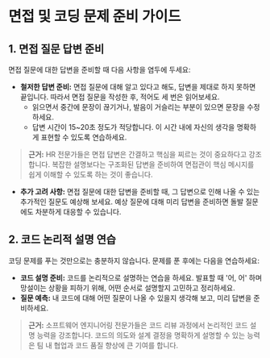 
# 면접 및 코딩 문제 준비 가이드

## 1. 면접 질문 답변 준비

면접 질문에 대한 답변을 준비할 때 다음 사항을 염두에 두세요:

- **철저한 답변 준비:** 면접 질문에 대해 알고 있다고 해도, 답변을 제대로 하지 못하면 끝입니다. 따라서 면접 질문을 작성한 후, 적어도 세 번은 읽어보세요.
  - 읽으면서 중간에 문장이 끊기거나, 발음이 거슬리는 부분이 있으면 문장을 수정하세요.
  - 답변 시간이 15~20초 정도가 적당합니다. 이 시간 내에 자신의 생각을 명확하게 표현할 수 있도록 연습하세요.

> **근거:** HR 전문가들은 면접 답변은 간결하고 핵심을 찌르는 것이 중요하다고 강조합니다. 복잡한 설명보다는 구조화된 답변을 준비하여 면접관이 핵심 메시지를 쉽게 이해할 수 있도록 하는 것이 좋습니다.

- **추가 고려 사항:** 면접 질문에 대한 답변을 준비할 때, 그 답변으로 인해 나올 수 있는 추가적인 질문도 예상해 보세요. 예상 질문에 대해 미리 답변을 준비하면 돌발 질문에도 차분하게 대응할 수 있습니다.

## 2. 코드 논리적 설명 연습

코딩 문제를 푸는 것만으로는 충분하지 않습니다. 문제를 푼 후에는 다음을 연습하세요:

- **코드 설명 준비:** 코드를 논리적으로 설명하는 연습을 하세요. 발표할 때 '어, 어' 하며 망설이는 상황을 피하기 위해, 어떤 순서로 설명할지 고민하고 정리하세요.
- **질문 예측:** 내 코드에 대해 어떤 질문이 나올 수 있을지 생각해 보고, 미리 답변을 준비하세요.

> **근거:** 소프트웨어 엔지니어링 전문가들은 코드 리뷰 과정에서 논리적인 코드 설명 능력을 강조합니다. 코드의 의도와 설계 결정을 명확하게 설명할 수 있는 능력은 팀 내 협업과 코드 품질 향상에 큰 기여를 합니다.
